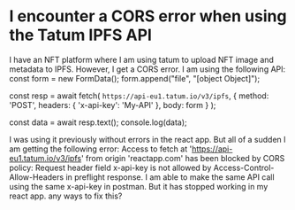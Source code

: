 
# I encounter a CORS error when using the Tatum IPFS API

I have an NFT platform where I am using tatum to upload NFT image and metadata to IPFS. However, I get a CORS error.
I am using the following API:
const form = new FormData();
form.append("file", "[object Object]");

const resp = await fetch(
  `https://api-eu1.tatum.io/v3/ipfs`,
  {
    method: 'POST',
    headers: {
      'x-api-key': 'My-API'
    },
    body: form
  }
);

const data = await resp.text();
console.log(data);

I was using it previously without errors in the react app. But all of a sudden I am getting the following error:
Access to fetch at 'https://api-eu1.tatum.io/v3/ipfs' from origin 'reactapp.com' has been blocked by CORS policy: Request header field x-api-key is not allowed by Access-Control-Allow-Headers in preflight response.
I am able to make the same API call using the same x-api-key in postman. But it has stopped working in my react app. any ways to fix this?


        